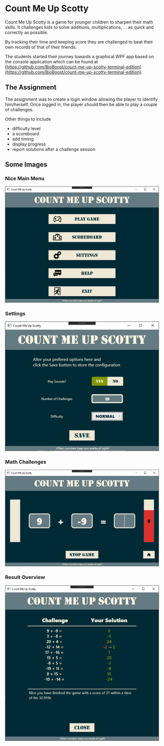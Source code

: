 # Count Me Up Scotty

Count Me Up Scotty is a game for younger children to sharpen their math skills. It challenges kids to solve additions, multiplications, ... as quick and correctly as possible.

By tracking their time and keeping score they are challenged to beat their own records of that of their friends.

The students started their journey towards a graphical WPF app based on the console application which can be found at [https://github.com/BioBoost/count-me-up-scotty-terminal-edition](https://github.com/BioBoost/count-me-up-scotty-terminal-edition).

## The Assignment

The assignment was to create a login window allowing the player to identify him/herself. Once logged in, the player should then be able to play a couple of challenges.

Other things to include

* difficulty level
* a scoreboard
* add timing
* display progress
* report solutions after a challenge session

## Some Images

### Nice Main Menu

![Main Menu](./img/menu.png)

### Settings

![Settings](./img/settings.png)

### Math Challenges

![Math Challenges](./img/game.png)

### Result Overview

![Result Overview](./img/overview.png)
